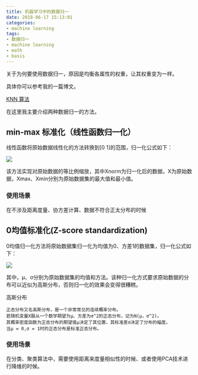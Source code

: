 ```yaml
---
title: 机器学习中的数据归一
date: 2018-06-17 15:13:01
categories:
- machine learning
tags:
- 数据归一
- machine learning
- math
- basis
---
```

关于为何要使用数据归一，原因是均衡各属性的权重，让其权重变为一样。

具体你可以参考我的一篇博文。

[KNN 算法](https://benpaodewoniu.github.io/2018/06/06/machinelearning-algorithm0/)

 <!-- more -->

在这里我主要介绍两种数据归一的方法。

## min-max 标准化（线性函数归一化）

线性函数将原始数据线性化的方法转换到[0 1]的范围，归一化公式如下：

![](/images/machinelearning/1_0.JPG)

该方法实现对原始数据的等比例缩放，其中Xnorm为归一化后的数据，X为原始数据，Xmax、Xmin分别为原始数据集的最大值和最小值。

### 使用场景

在不涉及距离度量、协方差计算、数据不符合正太分布的时候

## 0均值标准化(Z-score standardization)

0均值归一化方法将原始数据集归一化为均值为0、方差1的数据集，归一化公式如下：

![](/images/machinelearning/1_1.JPG)

其中，μ、σ分别为原始数据集的均值和方法。该种归一化方式要求原始数据的分布可以近似为高斯分布，否则归一化的效果会变得很糟糕。

高斯分布

	正态分布又名高斯分布，是一个非常常见的连续概率分布。
	若随机变量X服从一个数学期望为μ、方差为σ^2的正态分布，记为N(μ，σ^2)。
	其概率密度函数为正态分布的期望值μ决定了其位置，其标准差σ决定了分布的幅度。
	当μ = 0,σ = 1时的正态分布是标准正态分布。
	
### 使用场景

在分类、聚类算法中，需要使用距离来度量相似性的时候、或者使用PCA技术进行降维的时候。

